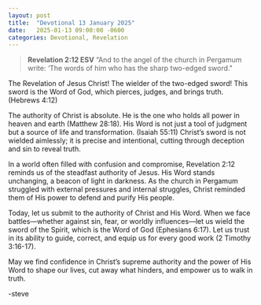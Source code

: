 ```yaml
---
layout: post
title:  "Devotional 13 January 2025"
date:   2025-01-13 09:00:00 -0600
categories: Devotional, Revelation
---
```

>**Revelation 2:12 ESV**
>“And to the angel of the church in Pergamum write: ‘The words of him who has the sharp two-edged sword."

The Revelation of Jesus Christ! The wielder of the two-edged sword! This sword is the Word of God, which pierces, judges, and brings truth. (Hebrews 4:12) 

The authority of Christ is absolute. He is the one who holds all power in heaven and earth (Matthew 28:18). His Word is not just a tool of judgment but a source of life and transformation. (Isaiah 55:11)  Christ’s sword is not wielded aimlessly; it is precise and intentional, cutting through deception and sin to reveal truth.

In a world often filled with confusion and compromise, Revelation 2:12 reminds us of the steadfast authority of Jesus. His Word stands unchanging, a beacon of light in darkness. As the church in Pergamum struggled with external pressures and internal struggles, Christ reminded them of His power to defend and purify His people.

Today, let us submit to the authority of Christ and His Word. When we face battles—whether against sin, fear, or worldly influences—let us wield the sword of the Spirit, which is the Word of God (Ephesians 6:17). Let us trust in its ability to guide, correct, and equip us for every good work (2 Timothy 3:16-17).

May we find confidence in Christ’s supreme authority and the power of His Word to shape our lives, cut away what hinders, and empower us to walk in truth.

-steve

<script src="https://www.biblegateway.com/public/link-to-us/tooltips/bglinks.js" type="text/javascript"></script>
<script type="text/javascript">
BGLinks.version = "ESV";
BGLinks.linkVerses();
</script>